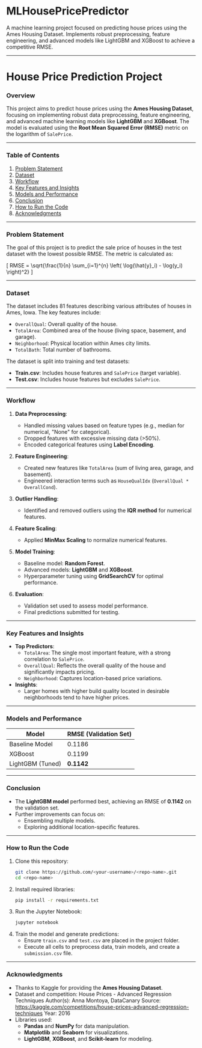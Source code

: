 # MLHousePricePredictor
A machine learning project focused on predicting house prices using the Ames Housing Dataset. Implements robust preprocessing, feature engineering, and advanced models like LightGBM and XGBoost to achieve a competitive RMSE.

---

# **House Price Prediction Project**

### **Overview**
This project aims to predict house prices using the **Ames Housing Dataset**, focusing on implementing robust data preprocessing, feature engineering, and advanced machine learning models like **LightGBM** and **XGBoost**. The model is evaluated using the **Root Mean Squared Error (RMSE)** metric on the logarithm of `SalePrice`.

---

### **Table of Contents**
1. [Problem Statement](#problem-statement)
2. [Dataset](#dataset)
3. [Workflow](#workflow)
4. [Key Features and Insights](#key-features-and-insights)
5. [Models and Performance](#models-and-performance)
6. [Conclusion](#conclusion)
7. [How to Run the Code](#how-to-run-the-code)
8. [Acknowledgments](#acknowledgments)

---

### **Problem Statement**
The goal of this project is to predict the sale price of houses in the test dataset with the lowest possible RMSE. The metric is calculated as:

\[
RMSE = \sqrt{\frac{1}{n} \sum_{i=1}^{n} \left( \log(\hat{y}_i) - \log(y_i) \right)^2}
\]

---

### **Dataset**
The dataset includes 81 features describing various attributes of houses in Ames, Iowa. The key features include:
- `OverallQual`: Overall quality of the house.
- `TotalArea`: Combined area of the house (living space, basement, and garage).
- `Neighborhood`: Physical location within Ames city limits.
- `TotalBath`: Total number of bathrooms.

The dataset is split into training and test datasets:
- **Train.csv**: Includes house features and `SalePrice` (target variable).
- **Test.csv**: Includes house features but excludes `SalePrice`.

---

### **Workflow**
1. **Data Preprocessing**:
   - Handled missing values based on feature types (e.g., median for numerical, "None" for categorical).
   - Dropped features with excessive missing data (>50%).
   - Encoded categorical features using **Label Encoding**.

2. **Feature Engineering**:
   - Created new features like `TotalArea` (sum of living area, garage, and basement).
   - Engineered interaction terms such as `HouseQualIdx` (`OverallQual * OverallCond`).

3. **Outlier Handling**:
   - Identified and removed outliers using the **IQR method** for numerical features.

4. **Feature Scaling**:
   - Applied **MinMax Scaling** to normalize numerical features.

5. **Model Training**:
   - Baseline model: **Random Forest**.
   - Advanced models: **LightGBM** and **XGBoost**.
   - Hyperparameter tuning using **GridSearchCV** for optimal performance.

6. **Evaluation**:
   - Validation set used to assess model performance.
   - Final predictions submitted for testing.

---

### **Key Features and Insights**
- **Top Predictors**:
  - `TotalArea`: The single most important feature, with a strong correlation to `SalePrice`.
  - `OverallQual`: Reflects the overall quality of the house and significantly impacts pricing.
  - `Neighborhood`: Captures location-based price variations.
- **Insights**:
  - Larger homes with higher build quality located in desirable neighborhoods tend to have higher prices.

---

### **Models and Performance**
| Model             | RMSE (Validation Set) |
|--------------------|------------------------|
| Baseline Model     | 0.1186                |
| XGBoost            | 0.1199                |
| LightGBM (Tuned)   | **0.1142**            |

---

### **Conclusion**
- The **LightGBM model** performed best, achieving an RMSE of **0.1142** on the validation set.
- Further improvements can focus on:
  - Ensembling multiple models.
  - Exploring additional location-specific features.

---

### **How to Run the Code**
1. Clone this repository:
   ```bash
   git clone https://github.com/<your-username>/<repo-name>.git
   cd <repo-name>
   ```
2. Install required libraries:
   ```bash
   pip install -r requirements.txt
   ```
3. Run the Jupyter Notebook:
   ```bash
   jupyter notebook
   ```
4. Train the model and generate predictions:
   - Ensure `train.csv` and `test.csv` are placed in the project folder.
   - Execute all cells to preprocess data, train models, and create a `submission.csv` file.

---

### **Acknowledgments**
- Thanks to Kaggle for providing the **Ames Housing Dataset**.
- Dataset and competition: House Prices - Advanced Regression Techniques
Author(s): Anna Montoya, DataCanary
Source: https://kaggle.com/competitions/house-prices-advanced-regression-techniques
Year: 2016
- Libraries used:
  - **Pandas** and **NumPy** for data manipulation.
  - **Matplotlib** and **Seaborn** for visualizations.
  - **LightGBM**, **XGBoost**, and **Scikit-learn** for modeling.
